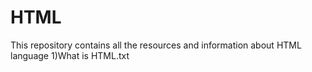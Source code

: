 # HTML
This repository contains all the resources and information about HTML language
1)What is HTML.txt
